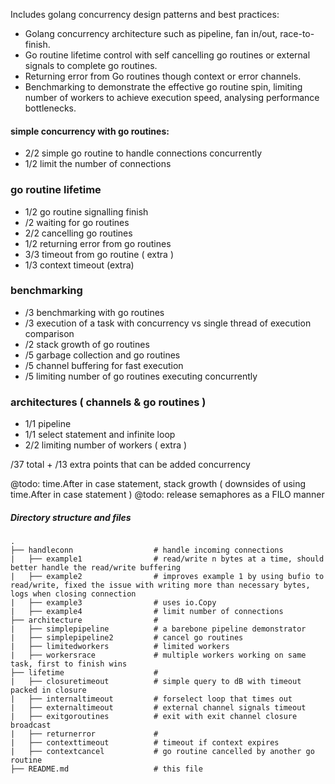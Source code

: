 Includes golang concurrency design patterns and best practices:
- Golang concurrency architecture such as pipeline, fan in/out, race-to-finish.
- Go routine lifetime control with self cancelling go routines or external signals to complete go routines.
- Returning error from Go routines though context or error channels.
- Benchmarking to demonstrate the effective go routine spin, limiting number of workers to achieve execution speed,
analysing performance bottlenecks.

#### simple concurrency with go routines:
 - 2/2 simple go routine to handle connections concurrently
 - 1/2 limit the number of connections
 
 ### go routine lifetime
 - 1/2 go routine signalling finish
 - /2 waiting for go routines
 - 2/2 cancelling go routines
 - 1/2 returning error from go routines
 - 3/3 timeout from go routine ( extra )
 - 1/3 context timeout (extra)
 
 ### benchmarking
 - /3 benchmarking with go routines
 - /3 execution of a task with concurrency vs single thread of execution comparison
 - /2 stack growth of go routines
 - /5 garbage collection and go routines
 - /5 channel buffering for fast execution 
 - /5 limiting number of go routines executing concurrently
 
 ### architectures ( channels & go routines )
 - 1/1 pipeline
 - 1/1 select statement and infinite loop
 - 2/2 limiting number of workers ( extra ) 
  
 /37 total + /13 extra points that can be added  concurrency
 
 @todo: time.After in case statement, stack growth ( downsides of using time.After in case statement )
 @todo: release semaphores as  a FILO manner
 
##### Directory structure and files

    .
    ├── handleconn                  # handle incoming connections
    |   ├── example1                # read/write n bytes at a time, should better handle the read/write buffering
    |   ├── example2                # improves example 1 by using bufio to read/write, fixed the issue with writing more than necessary bytes, logs when closing connection
    |   ├── example3                # uses io.Copy
    |   ├── example4                # limit number of connections
    ├── architecture                #
    |   ├── simplepipeline          # a barebone pipeline demonstrator
    |   ├── simplepipeline2         # cancel go routines
    |   ├── limitedworkers          # limited workers
    |   ├── workersrace             # multiple workers working on same task, first to finish wins
    ├── lifetime                    # 
    |   ├── closuretimeout          # simple query to dB with timeout packed in closure
    |   ├── internaltimeout         # forselect loop that times out
    |   ├── externaltimeout         # external channel signals timeout
    |   ├── exitgoroutines          # exit with exit channel closure broadcast
    |   ├── returnerror             # 
    |   ├── contexttimeout          # timeout if context expires
    |   ├── contextcancel           # go routine cancelled by another go routine
    ├── README.md                   # this file
